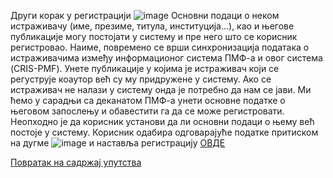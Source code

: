 Други кoрaк у рeгистрaциjи
 ![image](https://user-images.githubusercontent.com/29538544/147364252-020e335d-64e0-40df-914f-9b9d7c6d5f3e.png)
Основни подаци о неком истраживачу (име, презиме, титула, институција...), као и његове публикације могу постојати у систему и пре него што се корисник регистровао. Наиме, повремено се врши синхронизација података о истраживачима између информационог система ПМФ-а и овог система (CRIS-PMF). Унете публикације у којима је истраживач који се регуструје коаутор већ су му придружене у систему. Ако се истраживач не налази у систему онда је потребно да нам се јави. Ми ћемо у сарадњи са деканатом ПМФ-а унети основне податке о његовом запослењу и обавестити га да се може регистровати.  
Неопходно је да корисник установи да ли основни подаци о њему већ постоје у систему. Корисник одабира одговарајуће податке притиском на дугме ![image](https://user-images.githubusercontent.com/29538544/147364287-2c5cc41a-3bc3-45ef-aee1-d74dfc78717c.png)
и наставља регистрацију [ОВДЕ](TreciKorakRegistracija.md)

[Повратак на садржај упутства](uputstvo.md#садржај)
